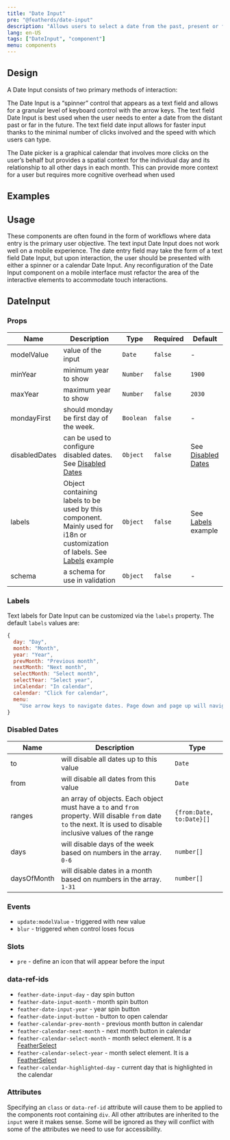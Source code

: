 ```yaml
---
title: "Date Input"
pre: "@featherds/date-input"
description: "Allows users to select a date from the past, present or future."
lang: en-US
tags: ["DateInput", "component"]
menu: components
---
```


## Design

A Date Input consists of two primary methods of interaction:

The Date Input is a “spinner” control that appears as a text field and allows for a granular level of keyboard control with the arrow keys. The text field Date Input is best used when the user needs to enter a date from the distant past or far in the future. The text field date input allows for faster input thanks to the minimal number of clicks involved and the speed with which users can type.

The Date picker is a graphical calendar that involves more clicks on the user’s behalf but provides a spatial context for the individual day and its relationship to all other days in each month. This can provide more context for a user but requires more cognitive overhead when used

## Examples

<DateInput-Examples />

## Usage

These components are often found in the form of workflows where data entry is the primary user objective. The text input Date Input does not work well on a mobile experience. The date entry field may take the form of a text field Date Input, but upon interaction, the user should be presented with either a spinner or a calendar Date Input. Any reconfiguration of the Date Input component on a mobile interface must refactor the area of the interactive elements to accommodate touch interactions.

## DateInput

### Props

| Name          | Description                                                                                                                           | Type      | Required | Default                               |
| ------------- | ------------------------------------------------------------------------------------------------------------------------------------- | --------- | -------- | ------------------------------------- |
| modelValue    | value of the input                                                                                                                    | `Date`    | `false`  | -                                     |
| minYear       | minimum year to show                                                                                                                  | `Number`  | `false`  | `1900`                                |
| maxYear       | maximum year to show                                                                                                                  | `Number`  | `false`  | `2030`                                |
| mondayFirst   | should monday be first day of the week.                                                                                               | `Boolean` | `false`  | -                                     |
| disabledDates | can be used to configure disabled dates. See [Disabled Dates](#disabled-dates)                                                        | `Object`  | `false`  | See [Disabled Dates](#disabled-dates) |
| labels        | Object containing labels to be used by this component. Mainly used for i18n or customization of labels. See [Labels](#labels) example | `Object`  | `false`  | See [Labels](#labels) example         |
| schema        | a schema for use in validation                                                                                                        | `Object`  | `false`  | -                                     |

### Labels

Text labels for Date Input can be customized via the `labels` property. The default `labels` values are:

```js
{
  day: "Day",
  month: "Month",
  year: "Year",
  prevMonth: "Previous month",
  nextMonth: "Next month",
  selectMonth: "Select month",
  selectYear: "Select year",
  inCalendar: "In calendar",
  calendar: "Click for calendar",
  menu:
    "Use arrow keys to navigate dates. Page down and page up will navigate by month. Shift page down and shift page up will navigate by year. Press escape to exit the calendar."
}
```

### Disabled Dates

| Name        | Description                                                                                                                                                        | Type                     |
| ----------- | ------------------------------------------------------------------------------------------------------------------------------------------------------------------ | ------------------------ |
| to          | will disable all dates up to this value                                                                                                                            | `Date`                   |
| from        | will disable all dates from this value                                                                                                                             | `Date`                   |
| ranges      | an array of objects. Each object must have a `to` and `from` property. Will disable `from` date `to` the next. It is used to disable inclusive values of the range | `{from:Date, to:Date}[]` |
| days        | will disable days of the week based on numbers in the array. `0-6`                                                                                                 | `number[]`               |
| daysOfMonth | will disable dates in a month based on numbers in the array. `1-31`                                                                                                | `number[]`               |

### Events

- `update:modelValue` - triggered with new value
- `blur` - triggered when control loses focus

### Slots

- `pre` - define an icon that will appear before the input

### data-ref-ids

- `feather-date-input-day` - day spin button
- `feather-date-input-month` - month spin button
- `feather-date-input-year` - year spin button
- `feather-date-input-button` - button to open calendar
- `feather-calendar-prev-month` - previous month button in calendar
- `feather-calendar-next-month` - next month button in calendar
- `feather-calendar-select-month` - month select element. It is a [FeatherSelect](../../Select/Components/FeatherSelect.html)
- `feather-calendar-select-year` - month select element. It is a [FeatherSelect](../../Select/Components/FeatherSelect.html)
- `feather-calendar-highlighted-day` - current day that is highlighted in the calendar

### Attributes

Specifying an `class` or `data-ref-id` attribute will cause them to be applied to the components root containing `div`. All other attributes are inherited to the `input` were it makes sense. Some will be ignored as they will conflict with some of the attributes we need to use for accessibility.

